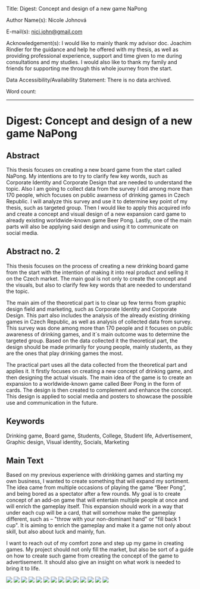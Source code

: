 Title: Digest: Concept and design of a new game NaPong

Author Name(s): Nicole Johnová

E-mail(s): nici.john@gmail.com

Acknowledgement(s): I would like to mainly thank my advisor doc. Joachim Rindler for the guidance and help he offered with my thesis, as well as providing professional experience, support and time given to me during consultations and my studies. I would also like to thank my family and friends for supporting me through this whole journey from the start.


Data Accessibility/Availability Statement: There is no data archived.

<!-- See https://www.cambridge.org/core/services/authors/open-data/data-availability-statements -->

Word count: <!-- Digests should be approximately 500 words. Everything below, including headings, image captions, etc., except references. -->

- - -

# Digest: Concept and design of a new game NaPong

## Abstract

This thesis focuses on creating a new board game from the start called NaPong. My intentions are to try to clarify few key words, such as Corporate Identity and Corporate Design that are needed to understand the topic. Also I am going to collect data from the survey I did among more than 170 people, which focuses on public awarness of drinking games in Czech Republic. I will analyze this survey and use it to determine key point of my thesis, such as targeted group.  Then I would like to apply this acquired info and create a concept and visual design of a new expansion card game to already existing worldwide-known game Beer Pong. Lastly, one of the main parts will also be applying said design and using it to communicate on social media.

## Abstract no. 2

This thesis focuses on the process of creating a new drinking board game from the start with the intention of making it into real product and selling it on the Czech market. The main goal is not only to create the concept and the visuals, but also to clarify few key words that are needed to understand the topic.

The main aim of the theoretical part is to clear up few terms from graphic design field and marketing, such as Corporate Identity and Corporate Design. This part also includes the analysis of the already existing drinking games in Czech Republic, as well as analysis of collected data from survey. This survey was done among more than 170 people and it focuses on public awareness of drinking games, and it´s main outcome was to determine the targeted group. Based on the data collected it the theoretical part, the design should be made primarily for young people, mainly students, as they are the ones that play drinking games the most. 

The practical part uses all the data collected from the theoretical part and applies it. It firstly focuses on creating a new concept of drinking game, and then designing the actual visuals. The main idea of the game is to create an expansion to a worldwide-known game called Beer Pong in the form of cards. The design is then created to complement and enhance the concept. This design is applied to social media and posters to showcase the possible use and communication in the future.


## Keywords

Drinking game, Board game, Students, College, Student life, Advertisement, Graphic design, Visual identity, Socials, Marketing

## Main Text

Based on my previous experience with drinkking games and starting my own business, I wanted to create something that will expand my sortiment. The idea came from multiple occasions of playing the game “Beer Pong”, and being bored as a spectator after a few rounds. My goal is to create concept of an add-on game that will entertain multiple people at once and will enrich the gameplay itself. This expansion should work in a way that under each cup will be a card, that will somehow make the gameplay different, such as – "throw with your non-dominant hand" or "fill back 1 cup". It is aiming to enrich the gameplay and make it a game not only about skill, but also about luck and mainly, fun. 

I want to reach out of my comfort zone and step up my game in creating games. My project should not only fill the market, but also be sort of a guide on how to create such game from creating the concept of the game to advertisement. It should also give an insight on what work is needed to bring it to life. 


<!--
Consider these sections, and chunk them into separate paragraphs for readability. Note that a single sentence can represent a paragraph. See, What makes writing more readable? https://pudding.cool/2022/02/plain/ for guidance.

1. Introduction that positions the research in a broader context and provides added value through citations not included in the original article.
2. Summary of the original article’s methods and results.
3. Further discussion on the significance of findings.
4. Discussion connecting this work to other studies – provides added value through citations not included in the original study.

Also, consider referring and linking to figures in your main text if useful.

- For example:
> The expectation is that under harsh circumstances, population size will be reduced, and 45 individuals will die irrespective of their trait values. This will result in higher levels of genetic 46 drift in the population, increasing the chance of losing genetic variation at any locus in the 47 genome ([Figure 1](#figure-1)).
 -->

<img src="img/Moodboard.png">
<img src="img/Logo_žluté_čtverec.png"> 
<img src="img/Logo_černé_čtverec.png">
<img src="img/Podtácky_čern=-Top2.png"> 
<img src="img/Podtácky_žluté-Top2.png">
<img src="img/Krabička_malá.jpg"> 
<img src="img/Krabička_velká.jpg">
<img src="img/NP_Kelímek_3d_both2-Main.png">
<img src="img/Pravidla_outside2.jpg"> 
<img src="img/Pravidla_inside2.jpg">
<img src="img/Ig2.jpg"> 
<img src="img/phone+3ig posts2.jpg">
<img src="img/Underground_billboard.jpg">
<img src="img/Underground_3posters.jpg">
